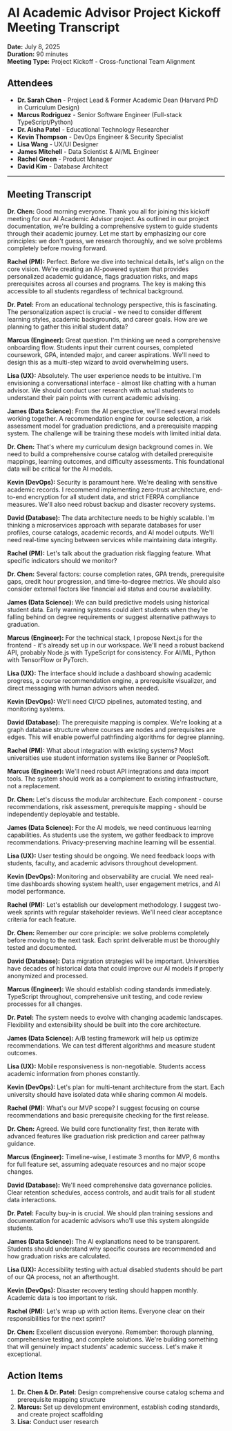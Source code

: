 # AI Academic Advisor Project Kickoff Meeting Transcript

**Date:** July 8, 2025  
**Duration:** 90 minutes  
**Meeting Type:** Project Kickoff - Cross-functional Team Alignment

## Attendees

- **Dr. Sarah Chen** - Project Lead & Former Academic Dean (Harvard PhD in Curriculum Design)
- **Marcus Rodriguez** - Senior Software Engineer (Full-stack TypeScript/Python)
- **Dr. Aisha Patel** - Educational Technology Researcher
- **Kevin Thompson** - DevOps Engineer & Security Specialist
- **Lisa Wang** - UX/UI Designer
- **James Mitchell** - Data Scientist & AI/ML Engineer
- **Rachel Green** - Product Manager
- **David Kim** - Database Architect

---

## Meeting Transcript

**Dr. Chen:** Good morning everyone. Thank you all for joining this kickoff meeting for our AI Academic Advisor project. As outlined in our project documentation, we're building a comprehensive system to guide students through their academic journey. Let me start by emphasizing our core principles: we don't guess, we research thoroughly, and we solve problems completely before moving forward.

**Rachel (PM):** Perfect. Before we dive into technical details, let's align on the core vision. We're creating an AI-powered system that provides personalized academic guidance, flags graduation risks, and maps prerequisites across all courses and programs. The key is making this accessible to all students regardless of technical background.

**Dr. Patel:** From an educational technology perspective, this is fascinating. The personalization aspect is crucial - we need to consider different learning styles, academic backgrounds, and career goals. How are we planning to gather this initial student data?

**Marcus (Engineer):** Great question. I'm thinking we need a comprehensive onboarding flow. Students input their current courses, completed coursework, GPA, intended major, and career aspirations. We'll need to design this as a multi-step wizard to avoid overwhelming users.

**Lisa (UX):** Absolutely. The user experience needs to be intuitive. I'm envisioning a conversational interface - almost like chatting with a human advisor. We should conduct user research with actual students to understand their pain points with current academic advising.

**James (Data Science):** From the AI perspective, we'll need several models working together. A recommendation engine for course selection, a risk assessment model for graduation predictions, and a prerequisite mapping system. The challenge will be training these models with limited initial data.

**Dr. Chen:** That's where my curriculum design background comes in. We need to build a comprehensive course catalog with detailed prerequisite mappings, learning outcomes, and difficulty assessments. This foundational data will be critical for the AI models.

**Kevin (DevOps):** Security is paramount here. We're dealing with sensitive academic records. I recommend implementing zero-trust architecture, end-to-end encryption for all student data, and strict FERPA compliance measures. We'll also need robust backup and disaster recovery systems.

**David (Database):** The data architecture needs to be highly scalable. I'm thinking a microservices approach with separate databases for user profiles, course catalogs, academic records, and AI model outputs. We'll need real-time syncing between services while maintaining data integrity.

**Rachel (PM):** Let's talk about the graduation risk flagging feature. What specific indicators should we monitor?

**Dr. Chen:** Several factors: course completion rates, GPA trends, prerequisite gaps, credit hour progression, and time-to-degree metrics. We should also consider external factors like financial aid status and course availability.

**James (Data Science):** We can build predictive models using historical student data. Early warning systems could alert students when they're falling behind on degree requirements or suggest alternative pathways to graduation.

**Marcus (Engineer):** For the technical stack, I propose Next.js for the frontend - it's already set up in our workspace. We'll need a robust backend API, probably Node.js with TypeScript for consistency. For AI/ML, Python with TensorFlow or PyTorch.

**Lisa (UX):** The interface should include a dashboard showing academic progress, a course recommendation engine, a prerequisite visualizer, and direct messaging with human advisors when needed.

**Kevin (DevOps):** We'll need CI/CD pipelines, automated testing, and monitoring systems. 

**David (Database):** The prerequisite mapping is complex. We're looking at a graph database structure where courses are nodes and prerequisites are edges. This will enable powerful pathfinding algorithms for degree planning.

**Rachel (PM):** What about integration with existing systems? Most universities use student information systems like Banner or PeopleSoft.

**Marcus (Engineer):** We'll need robust API integrations and data import tools. The system should work as a complement to existing infrastructure, not a replacement.

**Dr. Chen:** Let's discuss the modular architecture. Each component - course recommendations, risk assessment, prerequisite mapping - should be independently deployable and testable.

**James (Data Science):** For the AI models, we need continuous learning capabilities. As students use the system, we gather feedback to improve recommendations. Privacy-preserving machine learning will be essential.

**Lisa (UX):** User testing should be ongoing. We need feedback loops with students, faculty, and academic advisors throughout development.

**Kevin (DevOps):** Monitoring and observability are crucial. We need real-time dashboards showing system health, user engagement metrics, and AI model performance.

**Rachel (PM):** Let's establish our development methodology. I suggest two-week sprints with regular stakeholder reviews. We'll need clear acceptance criteria for each feature.

**Dr. Chen:** Remember our core principle: we solve problems completely before moving to the next task. Each sprint deliverable must be thoroughly tested and documented.

**David (Database):** Data migration strategies will be important. Universities have decades of historical data that could improve our AI models if properly anonymized and processed.

**Marcus (Engineer):** We should establish coding standards immediately. TypeScript throughout, comprehensive unit testing, and code review processes for all changes.

**Dr. Patel:** The system needs to evolve with changing academic landscapes. Flexibility and extensibility should be built into the core architecture.

**James (Data Science):** A/B testing framework will help us optimize recommendations. We can test different algorithms and measure student outcomes.

**Lisa (UX):** Mobile responsiveness is non-negotiable. Students access academic information from phones constantly.

**Kevin (DevOps):** Let's plan for multi-tenant architecture from the start. Each university should have isolated data while sharing common AI models.

**Rachel (PM):** What's our MVP scope? I suggest focusing on course recommendations and basic prerequisite checking for the first release.

**Dr. Chen:** Agreed. We build core functionality first, then iterate with advanced features like graduation risk prediction and career pathway guidance.

**Marcus (Engineer):** Timeline-wise, I estimate 3 months for MVP, 6 months for full feature set, assuming adequate resources and no major scope changes.

**David (Database):** We'll need comprehensive data governance policies. Clear retention schedules, access controls, and audit trails for all student data interactions.

**Dr. Patel:** Faculty buy-in is crucial. We should plan training sessions and documentation for academic advisors who'll use this system alongside students.

**James (Data Science):** The AI explanations need to be transparent. Students should understand why specific courses are recommended and how graduation risks are calculated.

**Lisa (UX):** Accessibility testing with actual disabled students should be part of our QA process, not an afterthought.

**Kevin (DevOps):** Disaster recovery testing should happen monthly. Academic data is too important to risk.

**Rachel (PM):** Let's wrap up with action items. Everyone clear on their responsibilities for the next sprint?

**Dr. Chen:** Excellent discussion everyone. Remember: thorough planning, comprehensive testing, and complete solutions. We're building something that will genuinely impact students' academic success. Let's make it exceptional.

## Action Items

1. **Dr. Chen & Dr. Patel:** Design comprehensive course catalog schema and prerequisite mapping structure
2. **Marcus:** Set up development environment, establish coding standards, and create project scaffolding
3. **Lisa:** Conduct user research